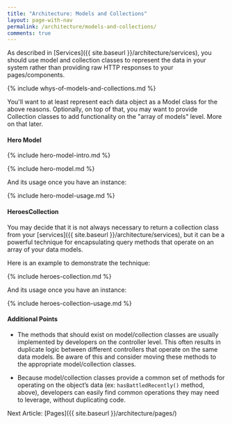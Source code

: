 ```yaml
---
title: "Architecture: Models and Collections"
layout: page-with-nav
permalink: /architecture/models-and-collections/
comments: true
---
```


As described in [Services]({{ site.baseurl }}/architecture/services), you should
use model and collection classes to represent the data in your system rather
than providing raw HTTP responses to your pages/components.

{% include whys-of-models-and-collections.md %}

You'll want to at least represent each data object as a Model class for the
above reasons. Optionally, on top of that, you may want to provide Collection 
classes to add functionality on the "array of models" level. More on that later. 


#### Hero Model

{% include hero-model-intro.md %}

{% include hero-model.md %}

And its usage once you have an instance:

{% include hero-model-usage.md %}


#### HeroesCollection

You may decide that it is not always necessary to return a collection class from 
your [services]({{ site.baseurl }}/architecture/services), but it can be a 
powerful technique for encapsulating query methods that operate on an array of 
your data models.

Here is an example to demonstrate the technique:

{% include heroes-collection.md %}

And its usage once you have an instance:

{% include heroes-collection-usage.md %}

#### Additional Points

* The methods that should exist on model/collection classes are usually 
  implemented by developers on the controller level. This often results in 
  duplicate logic between different controllers that operate on the same data 
  models. Be aware of this and consider moving these methods to the appropriate 
  model/collection classes. 
  
* Because model/collection classes provide a common set of methods for 
  operating on the object’s data (ex: `hasBattledRecently()` method, above),
  developers can easily find common operations they may need to leverage, 
  without duplicating code.

 
Next Article: [Pages]({{ site.baseurl }}/architecture/pages/)
